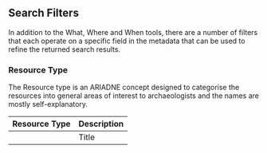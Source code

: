 ## Search Filters

In addition to the What, Where and When tools, there are a number of filters that each operate on a specific field in the metadata that can be used to refine the returned search results.

### Resource Type

The Resource type is an ARIADNE concept designed to categorise the resources into general areas of interest to archaeologists and the names are mostly self-explanatory. 

| Resource Type | Description |
| ----------- | ----------- |
|  | Title |
